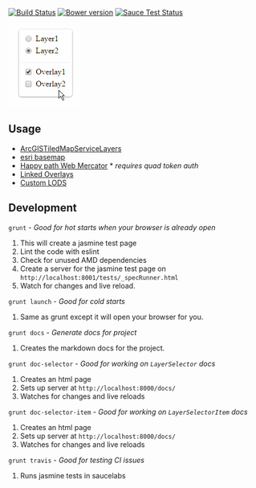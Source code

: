 [![Build Status](https://travis-ci.org/agrc-widgets/layer-selector.svg)](https://travis-ci.org/agrc-widgets/layer-selector)
[![Bower version](https://badge.fury.io/bo/agrc-layer-selector.svg)](https://badge.fury.io/bo/agrc-layer-selector)
[![Sauce Test Status](https://saucelabs.com/browser-matrix/agrc-layerselector.svg)](https://saucelabs.com/u/agrc-layerselector)


![layer-selector](/layer-selector.gif)

## Usage

 - [ArcGISTiledMapServiceLayers](./tests/example-mapserv-basemaps.html)
 - [esri basemap](./tests/example-placement-over-esri-map.html)
 - [Happy path Web Mercator](./tests/example-happy-path-tokens.html) * _requires quad token auth_
 - [Linked Overlays](./tests/example-linked-overlays.html)
 - [Custom LODS](./tests/example-custom-lods.html)

## Development

`grunt` - _Good for hot starts when your browser is already open_

1. This will create a jasmine test page
1. Lint the code with eslint
1. Check for unused AMD dependencies
1. Create a server for the jasmine test page on `http://localhost:8001/tests/_specRunner.html`
1. Watch for changes and live reload.

`grunt launch` - _Good for cold starts_

1. Same as grunt except it will open your browser for you.

`grunt docs` - _Generate docs for project_

1. Creates the markdown docs for the project.

`grunt doc-selector` - _Good for working on `LayerSelector` docs_

1. Creates an html page
1. Sets up server at `http://localhost:8000/docs/`
1. Watches for changes and live reloads

`grunt doc-selector-item` - _Good for working on `LayerSelectorItem` docs_

1. Creates an html page
1. Sets up server at `http://localhost:8000/docs/`
1. Watches for changes and live reloads

`grunt travis` - _Good for testing CI issues_

1. Runs jasmine tests in saucelabs
